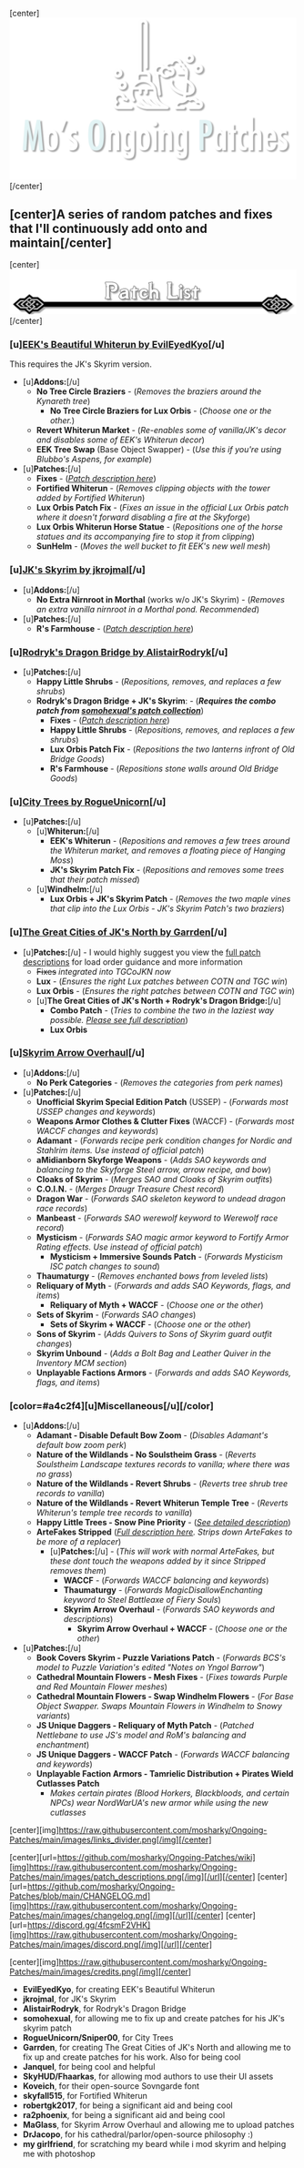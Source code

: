 [center]![](https://raw.githubusercontent.com/mosharky/Ongoing-Patches/main/images/logo.png)[/center]

## [center]A series of random patches and fixes that I'll continuously add onto and maintain[/center]

[center]![](https://raw.githubusercontent.com/mosharky/Ongoing-Patches/main/images/patches.png)[/center]




### [u]**[EEK's Beautiful Whiterun by EvilEyedKyo](https://www.nexusmods.com/skyrimspecialedition/mods/15820)**[/u]
This requires the JK's Skyrim version.
- [u]**Addons:**[/u]
  - **No Tree Circle Braziers** - (*Removes the braziers around the Kynareth tree*)
    - **No Tree Circle Braziers for Lux Orbis** - (*Choose one or the other.*)
  - **Revert Whiterun Market** - (*Re-enables some of vanilla/JK's decor and disables some of EEK's Whiterun decor*)
  - **EEK Tree Swap** (Base Object Swapper) - (*Use this if you're using Blubbo's Aspens, for example*)
- [u]**Patches:**[/u]
  - **Fixes** - (*[Patch description here](https://github.com/mosharky/Ongoing-Patches/wiki/EEK's-Beautiful-Whiterun#fixes)*)
  - **Fortified Whiterun** - (*Removes clipping objects with the tower added by Fortified Whiterun*)
  - **Lux Orbis Patch Fix** - (*Fixes an issue in the official Lux Orbis patch where it doesn't forward disabling a fire at the Skyforge*)
  - **Lux Orbis Whiterun Horse Statue** - (*Repositions one of the horse statues and its accompanying fire to stop it from clipping*)
  - **SunHelm** - (*Moves the well bucket to fit EEK's new well mesh*)
### [u]**[JK's Skyrim by jkrojmal](https://www.nexusmods.com/skyrimspecialedition/mods/6289)**[/u]
- [u]**Addons:**[/u]
  - **No Extra Nirnroot in Morthal** (works w/o JK's Skyrim) - (*Removes an extra vanilla nirnroot in a Morthal pond. Recommended*)
- [u]**Patches:**[/u]
  - **R's Farmhouse** - (*[Patch description here](https://github.com/mosharky/Ongoing-Patches/wiki/JK's-Skyrim#rs-farmhouse-patch)*)
### [u]**[Rodryk's Dragon Bridge by AlistairRodryk](https://www.nexusmods.com/skyrimspecialedition/mods/42510)**[/u]
- [u]**Patches:**[/u]
  - **Happy Little Shrubs** - (*Repositions, removes, and replaces a few shrubs*)
  - **Rodryk's Dragon Bridge + JK's Skyrim**: - (***Requires the combo patch from [somohexual's patch collection](https://www.nexusmods.com/skyrimspecialedition/mods/50408)***)
    - **Fixes** - (*[Patch description here](https://github.com/mosharky/Ongoing-Patches/wiki/Rodryk's-Dragon-Bridge#fixes)*)
    - **Happy Little Shrubs** - (*Repositions, removes, and replaces a few shrubs*)
    - **Lux Orbis Patch Fix** - (*Repositions the two lanterns infront of Old Bridge Goods*)
    - **R's Farmhouse** - (*Repositions stone walls around Old Bridge Goods*)
### [u]**[City Trees by RogueUnicorn](https://www.nexusmods.com/skyrimspecialedition/mods/35546)**[/u]
- [u]**Patches:**[/u]
  - [u]**Whiterun:**[/u]
    - **EEK's Whiterun** - (*Repositions and removes a few trees around the Whiterun market, and removes a floating piece of Hanging Moss*)
    - **JK's Skyrim Patch Fix** - (*Repositions and removes some trees that their patch missed*)
  - [u]**Windhelm:**[/u]
    - **Lux Orbis + JK's Skyrim Patch** - (*Removes the two maple vines that clip into the Lux Orbis - JK's Skyrim Patch's two braziers*)
### [u]**[The Great Cities of JK's North by Garrden](https://www.nexusmods.com/skyrimspecialedition/mods/81042)**[/u]
- [u]**Patches:**[/u] - I would highly suggest you view the [full patch descriptions](https://github.com/mosharky/Ongoing-Patches/wiki/The-Great-Cities-of-JK's-North) for load order guidance and more information
  - ~~Fixes~~ *integrated into TGCoJKN now*
  - **Lux** - (*Ensures the right Lux patches between COTN and TGC win*)
  - **Lux Orbis** - (*Ensures the right patches between COTN and TGC win*)
  - [u]**The Great Cities of JK's North + Rodryk's Dragon Bridge:**[/u]
    - **Combo Patch** - (*Tries to combine the two in the laziest way possible. [Please see full description](https://github.com/mosharky/Ongoing-Patches/wiki/The-Great-Cities-of-JK's-North#rodryks-dragon-bridge-combo-patch)*)
    - **Lux Orbis**
### [u]**[Skyrim Arrow Overhaul](https://www.nexusmods.com/skyrimspecialedition/mods/82477)**[/u]
- [u]**Addons:**[/u]
  - **No Perk Categories** - (*Removes the categories from perk names*)
- [u]**Patches:**[/u]
  - **Unofficial Skyrim Special Edition Patch** (USSEP) - (*Forwards most USSEP changes and keywords*)
  - **Weapons Armor Clothes & Clutter Fixes** (WACCF) - (*Forwards most WACCF changes and keywords*)
  - **Adamant** - (*Forwards recipe perk condition changes for Nordic and Stahlrim items. Use instead of official patch*)
  - **aMidianborn Skyforge Weapons** - (*Adds SAO keywords and balancing to the Skyforge Steel arrow, arrow recipe, and bow*)
  - **Cloaks of Skyrim** - (*Merges SAO and Cloaks of Skyrim outfits*)
  - **C.O.I.N.** - (*Merges Draugr Treasure Chest record*)
  - **Dragon War** - (*Forwards SAO skeleton keyword to undead dragon race records*)
  - **Manbeast** - (*Forwards SAO werewolf keyword to Werewolf race record*)
  - **Mysticism** - (*Forwards SAO magic armor keyword to Fortify Armor Rating effects. Use instead of official patch*)
    - **Mysticism + Immersive Sounds Patch** - (*Forwards Mysticism ISC patch changes to sound*)
  - **Thaumaturgy** - (*Removes enchanted bows from leveled lists*)
  - **Reliquary of Myth** - (*Forwards and adds SAO Keywords, flags, and items*)
    - **Reliquary of Myth + WACCF** - (*Choose one or the other*)
  - **Sets of Skyrim** - (*Forwards SAO changes*)
    - **Sets of Skyrim + WACCF** - (*Choose one or the other*)
  - **Sons of Skyrim** - (*Adds Quivers to Sons of Skyrim guard outfit changes*)
  - **Skyrim Unbound** - (*Adds a Bolt Bag and Leather Quiver in the Inventory MCM section*)
  - **Unplayable Factions Armors** - (*Forwards and adds SAO Keywords, flags, and items*)
### [color=#a4c2f4][u]**Miscellaneous**[/u][/color]
- [u]**Addons:**[/u]
  - **Adamant - Disable Default Bow Zoom** - (*Disables Adamant's default bow zoom perk*)
  - **Nature of the Wildlands - No Soulstheim Grass** - (*Reverts Soulstheim Landscape textures records to vanilla; where there was no grass*)
  - **Nature of the Wildlands - Revert Shrubs** - (*Reverts tree shrub tree records to vanilla*)
  - **Nature of the Wildlands - Revert Whiterun Temple Tree** - (*Reverts Whiterun's temple tree records to vanilla*)
  - **Happy Little Trees - Snow Pine Priority** - (*[See detailed description](https://github.com/mosharky/Ongoing-Patches/wiki/Miscellaneous#happy-little-trees---snow-pine-priority)*)
  - **ArteFakes Stripped** (*[Full description here](https://github.com/mosharky/Ongoing-Patches/wiki/Miscellaneous#artefakes-stripped). Strips down ArteFakes to be more of a replacer*)
    - [u]**Patches:**[/u] - (*This will work with normal ArteFakes, but these dont touch the weapons added by it since Stripped removes them*)
      - **WACCF** - (*Forwards WACCF balancing and keywords*)
      - **Thaumaturgy** - (*Forwards MagicDisallowEnchanting keyword to Steel Battleaxe of Fiery Souls*)
      - **Skyrim Arrow Overhaul** - (*Forwards SAO keywords and descriptions*)
        - **Skyrim Arrow Overhaul + WACCF** - (*Choose one or the other*)
- [u]**Patches:**[/u]
  - **Book Covers Skyrim - Puzzle Variations Patch** - (*Forwards BCS's model to Puzzle Variation's edited "Notes on Yngol Barrow"*)
  - **Cathedral Mountain Flowers - Mesh Fixes** - (*Fixes towards Purple and Red Mountain Flower meshes*)
  - **Cathedral Mountain Flowers - Swap Windhelm Flowers** - (*For Base Object Swapper. Swaps Mountain Flowers in Windhelm to Snowy variants*)
  - **JS Unique Daggers - Reliquary of Myth Patch** - (*Patched Nettlebane to use JS's model and RoM's balancing and enchantment*)
  - **JS Unique Daggers - WACCF Patch** - (*Forwards WACCF balancing and keywords*)
  - **Unplayable Faction Armors - Tamrielic Distribution + Pirates Wield Cutlasses Patch**
    - *Makes certain pirates (Blood Horkers, Blackbloods, and certain NPCs) wear NordWarUA's new armor while using the new cutlasses*


[center][img]https://raw.githubusercontent.com/mosharky/Ongoing-Patches/main/images/links_divider.png[/img][/center]


[center][url=https://github.com/mosharky/Ongoing-Patches/wiki][img]https://raw.githubusercontent.com/mosharky/Ongoing-Patches/main/images/patch_descriptions.png[/img][/url][/center]
[center][url=https://github.com/mosharky/Ongoing-Patches/blob/main/CHANGELOG.md][img]https://raw.githubusercontent.com/mosharky/Ongoing-Patches/main/images/changelog.png[/img][/url][/center]
[center][url=https://discord.gg/4fcsmF2VHK][img]https://raw.githubusercontent.com/mosharky/Ongoing-Patches/main/images/discord.png[/img][/url][/center]


[center][img]https://raw.githubusercontent.com/mosharky/Ongoing-Patches/main/images/credits.png[/img][/center]


- **EvilEyedKyo**, for creating EEK's Beautiful Whiterun
- **jkrojmal**, for JK's Skyrim
- **AlistairRodryk**, for Rodryk's Dragon Bridge
- **somohexual**, for allowing me to fix up and create patches for his JK's skyrim patch
- **RogueUnicorn/Sniper00**, for City Trees
- **Garrden**, for creating The Great Cities of JK's North and allowing me to fix up and create patches for his work. Also for being cool
- **Janquel**, for being cool and helpful
- **SkyHUD/Fhaarkas**, for allowing mod authors to use their UI assets
- **Koveich**, for their open-source Sovngarde font
- **skyfall515**, for Fortified Whiterun
- **robertgk2017**, for being a significant aid and being cool
- **ra2phoenix**, for being a significant aid and being cool
- **MaGlass**, for Skyrim Arrow Overhaul and allowing me to upload patches
- **DrJacopo**, for his cathedral/parlor/open-source philosophy :)
- **my girlfriend**, for scratching my beard while i mod skyrim and helping me with photoshop
